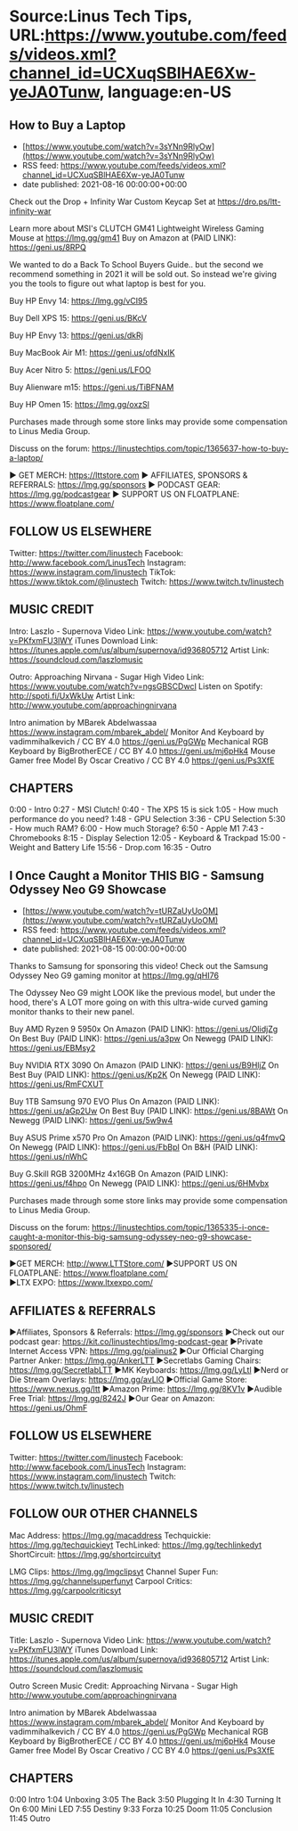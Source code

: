 # Source:Linus Tech Tips, URL:https://www.youtube.com/feeds/videos.xml?channel_id=UCXuqSBlHAE6Xw-yeJA0Tunw, language:en-US

## How to Buy a Laptop
 - [https://www.youtube.com/watch?v=3sYNn9RlyOw](https://www.youtube.com/watch?v=3sYNn9RlyOw)
 - RSS feed: https://www.youtube.com/feeds/videos.xml?channel_id=UCXuqSBlHAE6Xw-yeJA0Tunw
 - date published: 2021-08-16 00:00:00+00:00

Check out the Drop + Infinity War Custom Keycap Set at https://dro.ps/ltt-infinity-war

Learn more about MSI's CLUTCH GM41 Lightweight Wireless Gaming Mouse at https://lmg.gg/gm41
Buy on Amazon at (PAID LINK): https://geni.us/8RPQ

We wanted to do a Back To School Buyers Guide.. but the second we recommend something in 2021 it will be sold out. So instead we're giving you the tools to figure out what laptop is best for you.


Buy HP Envy 14: https://lmg.gg/vCI95

Buy Dell XPS 15: https://geni.us/BKcV

Buy HP Envy 13: https://geni.us/dkRj

Buy MacBook Air M1: https://geni.us/ofdNxIK

Buy Acer Nitro 5: https://geni.us/LFOO

Buy Alienware m15: https://geni.us/TiBFNAM

Buy HP Omen 15: https://lmg.gg/oxzSl

Purchases made through some store links may provide some compensation to Linus Media Group.

Discuss on the forum: https://linustechtips.com/topic/1365637-how-to-buy-a-laptop/

► GET MERCH: https://lttstore.com
► AFFILIATES, SPONSORS & REFERRALS: https://lmg.gg/sponsors
► PODCAST GEAR: https://lmg.gg/podcastgear
► SUPPORT US ON FLOATPLANE: https://www.floatplane.com/

FOLLOW US ELSEWHERE
---------------------------------------------------  
Twitter: https://twitter.com/linustech
Facebook: http://www.facebook.com/LinusTech
Instagram: https://www.instagram.com/linustech
TikTok: https://www.tiktok.com/@linustech
Twitch: https://www.twitch.tv/linustech

MUSIC CREDIT
---------------------------------------------------
Intro: Laszlo - Supernova
Video Link: https://www.youtube.com/watch?v=PKfxmFU3lWY
iTunes Download Link: https://itunes.apple.com/us/album/supernova/id936805712
Artist Link: https://soundcloud.com/laszlomusic

Outro: Approaching Nirvana - Sugar High
Video Link: https://www.youtube.com/watch?v=ngsGBSCDwcI
Listen on Spotify: http://spoti.fi/UxWkUw
Artist Link: http://www.youtube.com/approachingnirvana

Intro animation by MBarek Abdelwassaa https://www.instagram.com/mbarek_abdel/
Monitor And Keyboard by vadimmihalkevich / CC BY 4.0  https://geni.us/PgGWp
Mechanical RGB Keyboard by BigBrotherECE / CC BY 4.0 https://geni.us/mj6pHk4
Mouse Gamer free Model By Oscar Creativo / CC BY 4.0 https://geni.us/Ps3XfE

CHAPTERS
---------------------------------------------------  
0:00 - Intro
0:27 - MSI Clutch!
0:40 - The XPS 15 is sick
1:05 - How much performance do you need?
1:48 - GPU Selection
3:36 - CPU Selection
5:30 - How much RAM?
6:00 - How much Storage?
6:50 - Apple M1
7:43 - Chromebooks
8:15 - Display Selection
12:05 - Keyboard & Trackpad
15:00 - Weight and Battery Life
15:56 - Drop.com
16:35 - Outro

## I Once Caught a Monitor THIS BIG - Samsung Odyssey Neo G9 Showcase
 - [https://www.youtube.com/watch?v=tURZaUyUoOM](https://www.youtube.com/watch?v=tURZaUyUoOM)
 - RSS feed: https://www.youtube.com/feeds/videos.xml?channel_id=UCXuqSBlHAE6Xw-yeJA0Tunw
 - date published: 2021-08-15 00:00:00+00:00

Thanks to Samsung for sponsoring this video! Check out the Samsung Odyssey Neo G9 gaming monitor at https://lmg.gg/qHI76

The Odyssey Neo G9 might LOOK like the previous model, but under the hood, there's A LOT more going on with this ultra-wide curved gaming monitor thanks to their new panel.

Buy AMD Ryzen 9 5950x
On Amazon (PAID LINK): https://geni.us/OIidjZg
On Best Buy (PAID LINK): https://geni.us/a3pw
On Newegg (PAID LINK): https://geni.us/EBMsy2

Buy NVIDIA RTX 3090
On Amazon (PAID LINK): https://geni.us/B9HljZ
On Best Buy (PAID LINK): https://geni.us/Kp2K
On Newegg (PAID LINK): https://geni.us/RmFCXUT

Buy 1TB Samsung 970 EVO Plus
On Amazon (PAID LINK): https://geni.us/aGp2Uw 
On Best Buy (PAID LINK): https://geni.us/8BAWt
On Newegg (PAID LINK): https://geni.us/5w9w4

Buy ASUS Prime x570 Pro
On Amazon (PAID LINK): https://geni.us/q4fmvQ
On Newegg (PAID LINK): https://geni.us/FbBpI
On B&H (PAID LINK): https://geni.us/nWhC

Buy G.Skill RGB 3200MHz 4x16GB
On Amazon (PAID LINK): https://geni.us/f4hpo
On Newegg (PAID LINK): https://geni.us/6HMvbx

Purchases made through some store links may provide some compensation to Linus Media Group.

Discuss on the forum: https://linustechtips.com/topic/1365335-i-once-caught-a-monitor-this-big-samsung-odyssey-neo-g9-showcase-sponsored/

►GET MERCH: http://www.LTTStore.com/
►SUPPORT US ON FLOATPLANE: https://www.floatplane.com/  
►LTX EXPO: https://www.ltxexpo.com/   

AFFILIATES & REFERRALS
---------------------------------------------------
►Affiliates, Sponsors & Referrals: https://lmg.gg/sponsors
►Check out our podcast gear: https://kit.co/linustechtips/lmg-podcast-gear
►Private Internet Access VPN: https://lmg.gg/pialinus2
►Our Official Charging Partner Anker: https://lmg.gg/AnkerLTT
►Secretlabs Gaming Chairs: https://lmg.gg/SecretlabLTT
►MK Keyboards: https://lmg.gg/LyLtl
►Nerd or Die Stream Overlays: https://lmg.gg/avLlO
►Official Game Store: https://www.nexus.gg/ltt
►Amazon Prime: https://lmg.gg/8KV1v
►Audible Free Trial: https://lmg.gg/8242J
►Our Gear on Amazon: https://geni.us/OhmF

FOLLOW US ELSEWHERE
---------------------------------------------------  
Twitter: https://twitter.com/linustech
Facebook: http://www.facebook.com/LinusTech
Instagram: https://www.instagram.com/linustech
Twitch: https://www.twitch.tv/linustech

FOLLOW OUR OTHER CHANNELS
---------------------------------------------------  
Mac Address: https://lmg.gg/macaddress
Techquickie: https://lmg.gg/techquickieyt
TechLinked: https://lmg.gg/techlinkedyt
ShortCircuit: https://lmg.gg/shortcircuityt

LMG Clips: https://lmg.gg/lmgclipsyt
Channel Super Fun: https://lmg.gg/channelsuperfunyt
Carpool Critics: https://lmg.gg/carpoolcriticsyt

MUSIC CREDIT
---------------------------------------------------  
Title: Laszlo - Supernova
Video Link: https://www.youtube.com/watch?v=PKfxmFU3lWY
iTunes Download Link: https://itunes.apple.com/us/album/supernova/id936805712
Artist Link: https://soundcloud.com/laszlomusic

Outro Screen Music Credit: Approaching Nirvana - Sugar High http://www.youtube.com/approachingnirvana

Intro animation by MBarek Abdelwassaa https://www.instagram.com/mbarek_abdel/
Monitor And Keyboard by vadimmihalkevich / CC BY 4.0  https://geni.us/PgGWp
Mechanical RGB Keyboard by BigBrotherECE / CC BY 4.0 https://geni.us/mj6pHk4
Mouse Gamer free Model By Oscar Creativo / CC BY 4.0 https://geni.us/Ps3XfE

CHAPTERS
---------------------------------------------------  
0:00 Intro
1:04 Unboxing
3:05 The Back
3:50 Plugging It In
4:30 Turning It On
6:00 Mini LED
7:55 Destiny
9:33 Forza
10:25 Doom
11:05 Conclusion
11:45 Outro

